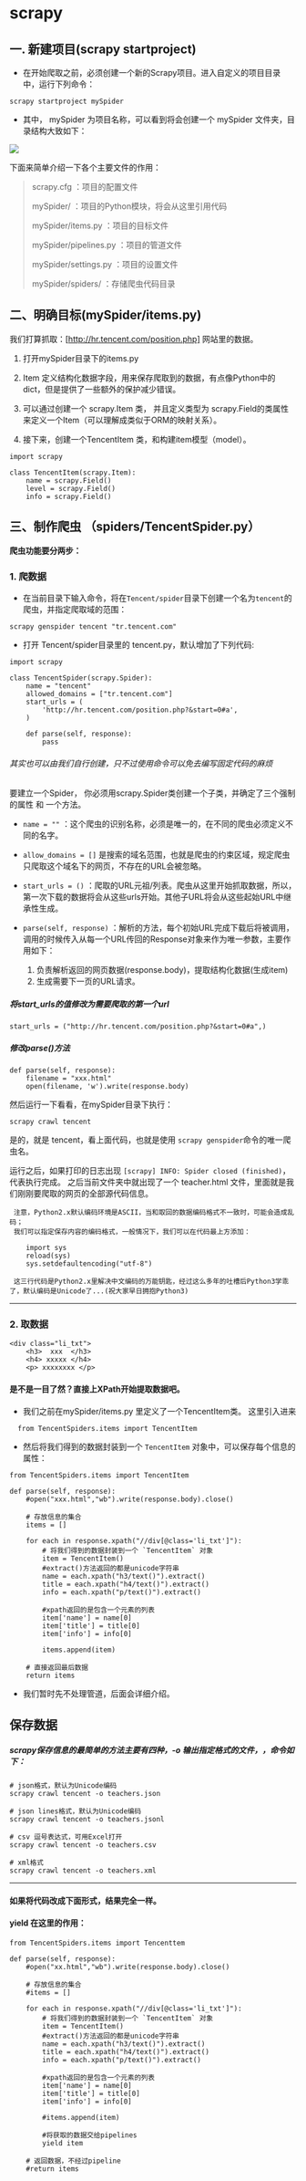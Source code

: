 # scrapy
## 一. 新建项目(scrapy startproject)

*   在开始爬取之前，必须创建一个新的Scrapy项目。进入自定义的项目目录中，运行下列命令：

```
scrapy startproject mySpider

```

*   其中， mySpider 为项目名称，可以看到将会创建一个 mySpider 文件夹，目录结构大致如下：

![](../images/7.2.png)

下面来简单介绍一下各个主要文件的作用：

> scrapy.cfg ：项目的配置文件
> 
> mySpider/ ：项目的Python模块，将会从这里引用代码
> 
> mySpider/items.py ：项目的目标文件
> 
> mySpider/pipelines.py ：项目的管道文件
> 
> mySpider/settings.py ：项目的设置文件
> 
> mySpider/spiders/ ：存储爬虫代码目录

## 二、明确目标(mySpider/items.py)

我们打算抓取：[http://hr.tencent.com/position.php] 网站里的数据。

1.  打开mySpider目录下的items.py

2.  Item 定义结构化数据字段，用来保存爬取到的数据，有点像Python中的dict，但是提供了一些额外的保护减少错误。

3.  可以通过创建一个 scrapy.Item 类， 并且定义类型为 scrapy.Field的类属性来定义一个Item（可以理解成类似于ORM的映射关系）。

4.  接下来，创建一个TencentItem 类，和构建item模型（model）。

```
import scrapy

class TencentItem(scrapy.Item):
    name = scrapy.Field()
    level = scrapy.Field()
    info = scrapy.Field()

```

## 三、制作爬虫 （spiders/TencentSpider.py）

**爬虫功能要分两步：**

### 1\. 爬数据

*   在当前目录下输入命令，将在`Tencent/spider`目录下创建一个名为`tencent`的爬虫，并指定爬取域的范围：

```
scrapy genspider tencent "tr.tencent.com"

```

*   打开 Tencent/spider目录里的 tencent.py，默认增加了下列代码:

```
import scrapy

class TencentSpider(scrapy.Spider):
    name = "tencent"
    allowed_domains = ["tr.tencent.com"]
    start_urls = (
        'http://hr.tencent.com/position.php?&start=0#a',
    )

    def parse(self, response):
        pass

```

###### 其实也可以由我们自行创建，只不过使用命令可以免去编写固定代码的麻烦

要建立一个Spider， 你必须用scrapy.Spider类创建一个子类，并确定了三个强制的属性 和 一个方法。

*   `name = ""` ：这个爬虫的识别名称，必须是唯一的，在不同的爬虫必须定义不同的名字。

*   `allow_domains = []` 是搜索的域名范围，也就是爬虫的约束区域，规定爬虫只爬取这个域名下的网页，不存在的URL会被忽略。

*   `start_urls = ()` ：爬取的URL元祖/列表。爬虫从这里开始抓取数据，所以，第一次下载的数据将会从这些urls开始。其他子URL将会从这些起始URL中继承性生成。

*   `parse(self, response)` ：解析的方法，每个初始URL完成下载后将被调用，调用的时候传入从每一个URL传回的Response对象来作为唯一参数，主要作用如下：

    1.  负责解析返回的网页数据(response.body)，提取结构化数据(生成item)
    2.  生成需要下一页的URL请求。

##### 将start_urls的值修改为需要爬取的第一个url

```
start_urls = ("http://hr.tencent.com/position.php?&start=0#a",)

```

##### 修改parse()方法

```
def parse(self, response):
    filename = "xxx.html"
    open(filename, 'w').write(response.body)

```

然后运行一下看看，在mySpider目录下执行：

```
scrapy crawl tencent

```

是的，就是 tencent，看上面代码，也就是使用 `scrapy genspider`命令的唯一爬虫名。

运行之后，如果打印的日志出现 `[scrapy] INFO: Spider closed (finished)`，代表执行完成。 之后当前文件夹中就出现了一个 teacher.html 文件，里面就是我们刚刚要爬取的网页的全部源代码信息。

```
 注意，Python2.x默认编码环境是ASCII，当和取回的数据编码格式不一致时，可能会造成乱码；
 我们可以指定保存内容的编码格式，一般情况下，我们可以在代码最上方添加：

    import sys
    reload(sys)
    sys.setdefaultencoding("utf-8")

 这三行代码是Python2.x里解决中文编码的万能钥匙，经过这么多年的吐槽后Python3学乖了，默认编码是Unicode了...(祝大家早日拥抱Python3)

```

* * *

### 2\. 取数据



```
<div class="li_txt">
    <h3>  xxx  </h3>
    <h4> xxxxx </h4>
    <p> xxxxxxxx </p>

```

#### 是不是一目了然？直接上XPath开始提取数据吧。

*   我们之前在mySpider/items.py 里定义了一个TencentItem类。 这里引入进来

```
  from TencentSpiders.items import TencentItem

```

*   然后将我们得到的数据封装到一个 `TencentItem` 对象中，可以保存每个信息的属性：

```
from TencentSpiders.items import TencentItem

def parse(self, response):
    #open("xxx.html","wb").write(response.body).close()

    # 存放信息的集合
    items = []

    for each in response.xpath("//div[@class='li_txt']"):
        # 将我们得到的数据封装到一个 `TencentItem` 对象
        item = TencentItem()
        #extract()方法返回的都是unicode字符串
        name = each.xpath("h3/text()").extract()
        title = each.xpath("h4/text()").extract()
        info = each.xpath("p/text()").extract()

        #xpath返回的是包含一个元素的列表
        item['name'] = name[0]
        item['title'] = title[0]
        item['info'] = info[0]

        items.append(item)

    # 直接返回最后数据
    return items

```

*   我们暂时先不处理管道，后面会详细介绍。

## 保存数据

##### scrapy保存信息的最简单的方法主要有四种，-o 输出指定格式的文件，，命令如下：

```
# json格式，默认为Unicode编码
scrapy crawl tencent -o teachers.json

# json lines格式，默认为Unicode编码
scrapy crawl tencent -o teachers.jsonl

# csv 逗号表达式，可用Excel打开
scrapy crawl tencent -o teachers.csv

# xml格式
scrapy crawl tencent -o teachers.xml

```

* * *


#### 如果将代码改成下面形式，结果完全一样。

####  yield 在这里的作用：

```
from TencentSpiders.items import Tencenttem

def parse(self, response):
    #open("xx.html","wb").write(response.body).close()

    # 存放信息的集合
    #items = []

    for each in response.xpath("//div[@class='li_txt']"):
        # 将我们得到的数据封装到一个 `TencentItem` 对象
        item = TencentItem()
        #extract()方法返回的都是unicode字符串
        name = each.xpath("h3/text()").extract()
        title = each.xpath("h4/text()").extract()
        info = each.xpath("p/text()").extract()

        #xpath返回的是包含一个元素的列表
        item['name'] = name[0]
        item['title'] = title[0]
        item['info'] = info[0]

        #items.append(item)

        #将获取的数据交给pipelines
        yield item

    # 返回数据，不经过pipeline
    #return items

```



